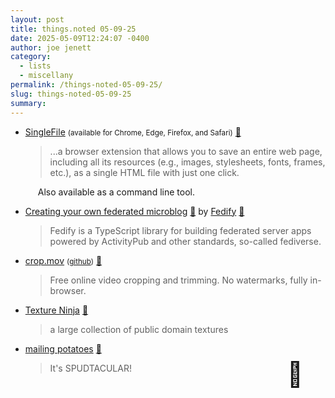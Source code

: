 ```yaml
---
layout: post
title: things.noted 05-09-25
date: 2025-05-09T12:24:07 -0400
author: joe jenett
category:
  - lists
  - miscellany
permalink: /things-noted-05-09-25/
slug: things-noted-05-09-25
summary:
---
```

<ul class="links">
	<li><a title="SingleFile – Effortlessly Save and Preserve Web Pages" href="https://www.getsinglefile.com/">SingleFile</a> <small>(available for Chrome, Edge, Firefox, and Safari)</small> <a title="source" href="https://pinboard.in/u:jimcmcdonald">📌</a><blockquote><p>...a browser extension that allows you to save an entire web page, including all its resources (e.g., images, stylesheets, fonts, frames, etc.), as a single HTML file with just one click. </p></blockquote><p style="margin-left:20px;">Also available as a command line tool.</p></li>
	<li><a title="Fedify" href="https://fedify.dev/tutorial/microblog">Creating your own federated microblog</a> <a title="source" href="https://pinboard.in/u:fileformat">📌</a> by <a title="ActivityPub server framework" href="https://fedify.dev/">Fedify</a> <a title="source" href="https://pinboard.in/u:peterkaminski">📌</a><blockquote><p>Fedify is a TypeScript library for building federated server apps powered by ActivityPub and other standards, so-called fediverse.</p></blockquote></li>
	<li><a title="crop.mov" href="https://crop.mov/">crop.mov</a> <small>(<a href="https://github.com/mat-sz/crop">github</a>)</small> <a title="source" href="https://pinboard.in/u:danklammer">📌</a><blockquote><p>Free online video cropping and trimming. No watermarks, fully in-browser.</p></blockquote></li>
	<li><a title="Texture Ninja" href="https://texture.ninja/">Texture Ninja</a> <a title="source" href="https://pinboard.in/u:ramblinggit">📌</a><blockquote><p>a large collection of public domain textures</p></blockquote></li>
	<li><a title="mailing potatoes - U.S. Postal Facts" href="https://facts.usps.com/mailing-potatoes/">mailing potatoes</a> <a title="source" href="https://pinboard.in/u:bekishore">📌</a><blockquote><p>It's SPUDTACULAR! </p></blockquote></li>
</ul>
<div style="text-align:right;font-size:2.4rem;filter:grayscale(0.7);margin:-36px 36px 0 0;">🥹</div>





<a href="https://brid.gy/publish/mastodon"></a>